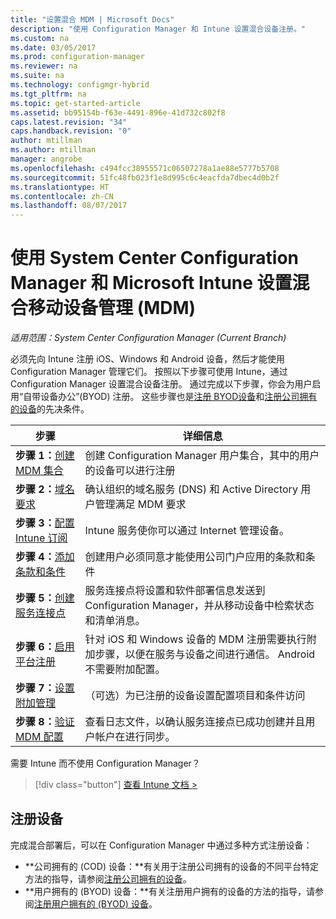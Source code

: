 ```yaml
---
title: "设置混合 MDM | Microsoft Docs"
description: "使用 Configuration Manager 和 Intune 设置混合设备注册。"
ms.custom: na
ms.date: 03/05/2017
ms.prod: configuration-manager
ms.reviewer: na
ms.suite: na
ms.technology: configmgr-hybrid
ms.tgt_pltfrm: na
ms.topic: get-started-article
ms.assetid: bb95154b-f63e-4491-896e-41d732c802f8
caps.latest.revision: "34"
caps.handback.revision: "0"
author: mtillman
ms.author: mtillman
manager: angrobe
ms.openlocfilehash: c494fcc38955571c06507278a1ae88e5777b5708
ms.sourcegitcommit: 51fc48fb023f1e8d995c6c4eacfda7dbec4d0b2f
ms.translationtype: HT
ms.contentlocale: zh-CN
ms.lasthandoff: 08/07/2017
---
```

# <a name="setup-hybrid-mobile-device-management-mdm-with-system-center-configuration-manager-and-microsoft-intune"></a>使用 System Center Configuration Manager 和 Microsoft Intune 设置混合移动设备管理 (MDM)

*适用范围：System Center Configuration Manager (Current Branch)*


必须先向 Intune 注册 iOS、Windows 和 Android 设备，然后才能使用 Configuration Manager 管理它们。 按照以下步骤可使用 Intune，通过 Configuration Manager 设置混合设备注册。 通过完成以下步骤，你会为用户启用“自带设备办公”(BYOD) 注册。 这些步骤也是[注册 BYOD设备](enroll-hybrid-ios-mac.md)和[注册公司拥有的设备](enroll-company-owned-devices.md)的先决条件。

 |步骤|详细信息|  
 |-----------|-------------|  
 |**步骤 1：**[创建 MDM 集合](create-mdm-collection.md)|创建 Configuration Manager 用户集合，其中的用户的设备可以进行注册|  
 |**步骤 2：**[域名要求](confirm-dns.md)|确认组织的域名服务 (DNS) 和 Active Directory 用户管理满足 MDM 要求|
 |**步骤 3：**[配置 Intune 订阅](configure-intune-subscription.md)|Intune 服务使你可以通过 Internet 管理设备。|  
 |**步骤 4：**[添加条款和条件](terms-and-conditions.md)| 创建用户必须同意才能使用公司门户应用的条款和条件|
 |**步骤 5：**[创建服务连接点](create-service-connection-point.md)|服务连接点将设置和软件部署信息发送到 Configuration Manager，并从移动设备中检索状态和清单消息。 |  
 |**步骤 6：**[启用平台注册](enable-platform-enrollment.md)|针对 iOS 和 Windows 设备的 MDM 注册需要执行附加步骤，以便在服务与设备之间进行通信。 Android 不需要附加配置。|  
 |**步骤 7：**[设置附加管理](set-up-additional-management.md)|（可选）为已注册的设备设置配置项目和条件访问|
 |**步骤 8：**[验证 MDM 配置](verify-mdm-configuration.md)|查看日志文件，以确认服务连接点已成功创建并且用户帐户在进行同步。|

需要 Intune 而不使用 Configuration Manager？
> [!div class="button"]
[查看 Intune 文档 >](https://docs.microsoft.com/intune/deploy-use/enroll-devices-in-microsoft-intune)


## <a name="enroll-devices"></a>注册设备
完成混合部署后，可以在 Configuration Manager 中通过多种方式注册设备：
- **公司拥有的 (COD) 设备：**有关用于注册公司拥有的设备的不同平台特定方法的指导，请参阅[注册公司拥有的设备](enroll-company-owned-devices.md)。
- **用户拥有的 (BYOD) 设备：**有关注册用户拥有的设备的方法的指导，请参阅[注册用户拥有的 (BYOD) 设备](enroll-hybrid-ios-mac.md)。
